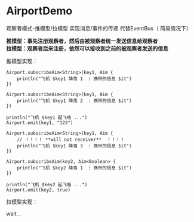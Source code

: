 # AirportDemo
观察者模式-推模型/拉模型  实现消息/事件的传递  代替EventBus（ 简易情况下）

**推模型：事先注册观察者，然后由被观察者统一发送信息给观察者  
拉模型：观察者后来注册，依然可以接收到之前的被观察者发送的信息**

推模型实现：
```
Airport.subscribeAim<String>(key1, Aim {
    println("飞机 $key1 降落 1  : 携带的信息 $it")
})

Airport.subscribeAim<String>(key1, Aim {
    println("飞机 $key1 降落 2  : 携带的信息 $it")
})

println("飞机 $key1 起飞咯 ...")
Airport.emit(key1, "123")

Airport.subscribeAim<String>(key1, Aim {
    // ！！！！ **will not receiver**  ！！！！
    println("飞机 $key1 降落 3  : 携带的信息 $it")
})

Airport.subscribeAim(key2, Aim<Boolean> {
    println("飞机 $key2 降落 1  : 携带的信息 $it")
})

println("飞机 $key2 起飞咯 ...")
Airport.emit(key2, true)

```
拉模型实现：

wait...
